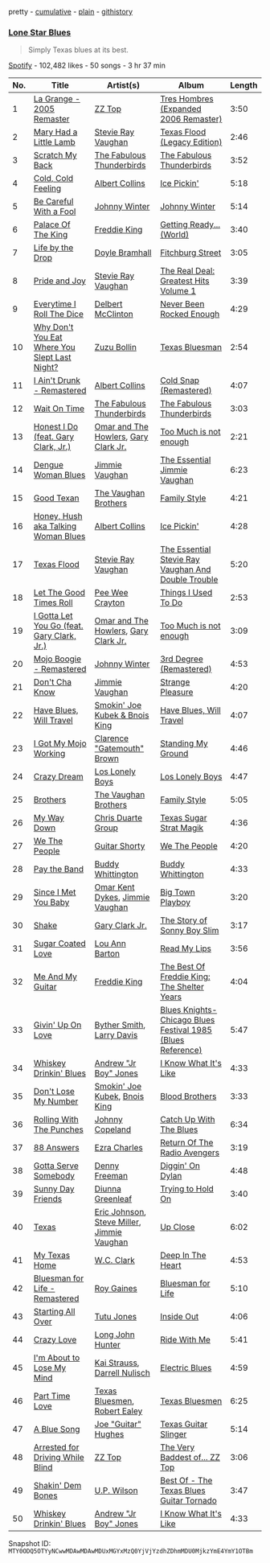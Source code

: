 pretty - [cumulative](/playlists/cumulative/37i9dQZF1DXeaMD6NdSui3.md) - [plain](/playlists/plain/37i9dQZF1DXeaMD6NdSui3) - [githistory](https://github.githistory.xyz/mackorone/spotify-playlist-archive/blob/main/playlists/plain/37i9dQZF1DXeaMD6NdSui3)

### [Lone Star Blues](https://open.spotify.com/playlist/37i9dQZF1DXeaMD6NdSui3)

> Simply Texas blues at its best.

[Spotify](https://open.spotify.com/user/spotify) - 102,482 likes - 50 songs - 3 hr 37 min

| No. | Title | Artist(s) | Album | Length |
|---|---|---|---|---|
| 1 | [La Grange \- 2005 Remaster](https://open.spotify.com/track/70YvYr2hGlS01bKRIho1HM) | [ZZ Top](https://open.spotify.com/artist/2AM4ilv6UzW0uMRuqKtDgN) | [Tres Hombres \(Expanded 2006 Remaster\)](https://open.spotify.com/album/0Em8m9kRctyH9S3MTXAHvY) | 3:50 |
| 2 | [Mary Had a Little Lamb](https://open.spotify.com/track/0nFZ2HQRnIxiwraCm2X6Uq) | [Stevie Ray Vaughan](https://open.spotify.com/artist/5fsDcuclIe8ZiBD5P787K1) | [Texas Flood \(Legacy Edition\)](https://open.spotify.com/album/1AL5oXZRtTc8PyhcTwg4xQ) | 2:46 |
| 3 | [Scratch My Back](https://open.spotify.com/track/6f3OYG5R630tjwFIHIE7j2) | [The Fabulous Thunderbirds](https://open.spotify.com/artist/6zmLTiN3NBNCDECRbbJKkT) | [The Fabulous Thunderbirds](https://open.spotify.com/album/0eukg8bhyBLRYCPoDpPBgs) | 3:52 |
| 4 | [Cold, Cold Feeling](https://open.spotify.com/track/6kucNn22HB0qb2ZPa1BrNl) | [Albert Collins](https://open.spotify.com/artist/1uFixbBAduJkFAeRKznkvW) | [Ice Pickin'](https://open.spotify.com/album/7K0AX1jtXt1iLCtPLM3dab) | 5:18 |
| 5 | [Be Careful With a Fool](https://open.spotify.com/track/3YGsgJqtIWKjMjZtKLk11Z) | [Johnny Winter](https://open.spotify.com/artist/2ODUxmFxJSyvGiimNhMHbO) | [Johnny Winter](https://open.spotify.com/album/5RNAJslV8AaTq2gM5JJ9Ch) | 5:14 |
| 6 | [Palace Of The King](https://open.spotify.com/track/2T6pMaivfX7w4tfAUX4uU9) | [Freddie King](https://open.spotify.com/artist/5dCuFngSPyOOnTAvrC7v2s) | [Getting Ready..\. \(World\)](https://open.spotify.com/album/2bNjljctm6ynfp9Xzdy7RI) | 3:40 |
| 7 | [Life by the Drop](https://open.spotify.com/track/0yqpt8kklxBeMD8dpvoD8l) | [Doyle Bramhall](https://open.spotify.com/artist/2ewLmeOezmY0HqMR21anX4) | [Fitchburg Street](https://open.spotify.com/album/2HEXbzLaGWhZr5yjs1bLBv) | 3:05 |
| 8 | [Pride and Joy](https://open.spotify.com/track/1oT20g6f8rvymheUIdFr19) | [Stevie Ray Vaughan](https://open.spotify.com/artist/5fsDcuclIe8ZiBD5P787K1) | [The Real Deal: Greatest Hits Volume 1](https://open.spotify.com/album/1cBgyEhogUvaKVgsdczgHm) | 3:39 |
| 9 | [Everytime I Roll The Dice](https://open.spotify.com/track/5fZY8YYJMnhD9HNWB4C4zU) | [Delbert McClinton](https://open.spotify.com/artist/3Ri72CuuQSCLLkDRJgniFU) | [Never Been Rocked Enough](https://open.spotify.com/album/3PSl0k14EYuc2IYOLL4hoM) | 4:29 |
| 10 | [Why Don't You Eat Where You Slept Last Night?](https://open.spotify.com/track/2WdjmV6o9JeFqQIKQvF2ej) | [Zuzu Bollin](https://open.spotify.com/artist/4T7XsMXUOYlL1FlvqL3SIQ) | [Texas Bluesman](https://open.spotify.com/album/2xw1vOxRhhr9iywYKcI18h) | 2:54 |
| 11 | [I Ain't Drunk \- Remastered](https://open.spotify.com/track/1pPrO5Lcx9UXNebcloGeHE) | [Albert Collins](https://open.spotify.com/artist/1uFixbBAduJkFAeRKznkvW) | [Cold Snap \(Remastered\)](https://open.spotify.com/album/4yybDfoKxyAey83ruCtTb9) | 4:07 |
| 12 | [Wait On Time](https://open.spotify.com/track/71ptjbbVkrMPebtE3CgBZS) | [The Fabulous Thunderbirds](https://open.spotify.com/artist/6zmLTiN3NBNCDECRbbJKkT) | [The Fabulous Thunderbirds](https://open.spotify.com/album/0eukg8bhyBLRYCPoDpPBgs) | 3:03 |
| 13 | [Honest I Do \(feat\. Gary Clark, Jr.\)](https://open.spotify.com/track/7FmfpB1TgA8hi3etdffflO) | [Omar and The Howlers](https://open.spotify.com/artist/70PvPWG9nD4ZujibB1onsO), [Gary Clark Jr.](https://open.spotify.com/artist/01aC2ikO4Xgb2LUpf9JfKp) | [Too Much is not enough](https://open.spotify.com/album/4nBTViXrq2BhHlvnJOE5HD) | 2:21 |
| 14 | [Dengue Woman Blues](https://open.spotify.com/track/4OGyibX2nayDVCUfFN4u8x) | [Jimmie Vaughan](https://open.spotify.com/artist/4gPGI1vW8TOypARV9Ykzae) | [The Essential Jimmie Vaughan](https://open.spotify.com/album/61ahDSudLBKZ06utlL3g4y) | 6:23 |
| 15 | [Good Texan](https://open.spotify.com/track/34d6n6HMfyOiQjudsxbfeh) | [The Vaughan Brothers](https://open.spotify.com/artist/2mwN5WQ1mAhOibFEbfFfsG) | [Family Style](https://open.spotify.com/album/1NpSBYjQQK5zJHBAS9SxsL) | 4:21 |
| 16 | [Honey, Hush aka Talking Woman Blues](https://open.spotify.com/track/5qPJSWhuZpD79C3CloJvDA) | [Albert Collins](https://open.spotify.com/artist/1uFixbBAduJkFAeRKznkvW) | [Ice Pickin'](https://open.spotify.com/album/7K0AX1jtXt1iLCtPLM3dab) | 4:28 |
| 17 | [Texas Flood](https://open.spotify.com/track/6MvGg9X7lIt64WW28Nxfxo) | [Stevie Ray Vaughan](https://open.spotify.com/artist/5fsDcuclIe8ZiBD5P787K1) | [The Essential Stevie Ray Vaughan And Double Trouble](https://open.spotify.com/album/4dShhtGUjPunYS95jHOm3r) | 5:20 |
| 18 | [Let The Good Times Roll](https://open.spotify.com/track/5Qxhlc1J70CpnJAz02FWdU) | [Pee Wee Crayton](https://open.spotify.com/artist/3OPJZtUlpoL3kZloBGY1lA) | [Things I Used To Do](https://open.spotify.com/album/0Xuzshv4pdWf8NXA7xM2mA) | 2:53 |
| 19 | [I Gotta Let You Go \(feat\. Gary Clark, Jr.\)](https://open.spotify.com/track/5fuMwHFFrme5gzjYRf5cI9) | [Omar and The Howlers](https://open.spotify.com/artist/70PvPWG9nD4ZujibB1onsO), [Gary Clark Jr.](https://open.spotify.com/artist/01aC2ikO4Xgb2LUpf9JfKp) | [Too Much is not enough](https://open.spotify.com/album/4nBTViXrq2BhHlvnJOE5HD) | 3:09 |
| 20 | [Mojo Boogie \- Remastered](https://open.spotify.com/track/6VbxpZ55Xv2L1CVKIO7Bul) | [Johnny Winter](https://open.spotify.com/artist/2ODUxmFxJSyvGiimNhMHbO) | [3rd Degree \(Remastered\)](https://open.spotify.com/album/1RcjOFCn7PDU8GZB97odnZ) | 4:53 |
| 21 | [Don't Cha Know](https://open.spotify.com/track/4nFUyC6eDW1wJsYSYLMqZd) | [Jimmie Vaughan](https://open.spotify.com/artist/4gPGI1vW8TOypARV9Ykzae) | [Strange Pleasure](https://open.spotify.com/album/0XP5X222ItUVr3YEgmALg7) | 4:20 |
| 22 | [Have Blues, Will Travel](https://open.spotify.com/track/6XxHUskI6Q4HZXiXFND9dc) | [Smokin' Joe Kubek & Bnois King](https://open.spotify.com/artist/0nMA4cLQjSiZspsoI70aut) | [Have Blues, Will Travel](https://open.spotify.com/album/2heZTglJ1H7pY5tArsksKC) | 4:07 |
| 23 | [I Got My Mojo Working](https://open.spotify.com/track/3GlWQKV9uiSui0AoOZ8PaM) | [Clarence "Gatemouth" Brown](https://open.spotify.com/artist/4aoS04mCVj1CMam1LiHngo) | [Standing My Ground](https://open.spotify.com/album/7LB1QYWJ6jbs0BO2etD21h) | 4:46 |
| 24 | [Crazy Dream](https://open.spotify.com/track/2SZsePkGd3QOT0vzm68thq) | [Los Lonely Boys](https://open.spotify.com/artist/4aSEmLLxLX9wR5aLMllOKj) | [Los Lonely Boys](https://open.spotify.com/album/6kNz22txs8mOmSxoQVPTDA) | 4:47 |
| 25 | [Brothers](https://open.spotify.com/track/2T3mWbAqtVIW8p6E23HD5s) | [The Vaughan Brothers](https://open.spotify.com/artist/2mwN5WQ1mAhOibFEbfFfsG) | [Family Style](https://open.spotify.com/album/1NpSBYjQQK5zJHBAS9SxsL) | 5:05 |
| 26 | [My Way Down](https://open.spotify.com/track/2VZYQKBRyGQdVMrzUhRf7J) | [Chris Duarte Group](https://open.spotify.com/artist/4kA3u3oThWqVYQhT47dGyW) | [Texas Sugar Strat Magik](https://open.spotify.com/album/6nsMGqPX8iHHB7FN8XaO6p) | 4:36 |
| 27 | [We The People](https://open.spotify.com/track/6IzjmyZYMTrokokG0C5n9R) | [Guitar Shorty](https://open.spotify.com/artist/3A01qH4VCBkDXcDc2luyNc) | [We The People](https://open.spotify.com/album/0JtSUetZ1fNYg3V23qaYxV) | 4:20 |
| 28 | [Pay the Band](https://open.spotify.com/track/7nVvyXdvMJ8Ocaravj5edN) | [Buddy Whittington](https://open.spotify.com/artist/7vjDp4O4hkJGI6VRV5zUWS) | [Buddy Whittington](https://open.spotify.com/album/4gnhWohgp2PfU6h7dYkXSp) | 4:33 |
| 29 | [Since I Met You Baby](https://open.spotify.com/track/1jlSFo0KBDs6E6Tkw06UqR) | [Omar Kent Dykes](https://open.spotify.com/artist/68ltmxNcXSeODTeh0YYuAF), [Jimmie Vaughan](https://open.spotify.com/artist/4gPGI1vW8TOypARV9Ykzae) | [Big Town Playboy](https://open.spotify.com/album/37wiuEczE2EcWPci1VIZKH) | 3:20 |
| 30 | [Shake](https://open.spotify.com/track/4hB2r4trPkpdHTVinASchh) | [Gary Clark Jr.](https://open.spotify.com/artist/01aC2ikO4Xgb2LUpf9JfKp) | [The Story of Sonny Boy Slim](https://open.spotify.com/album/5gRwx5vpeXUA75GmuqwByn) | 3:17 |
| 31 | [Sugar Coated Love](https://open.spotify.com/track/1G6ZoDvjFAReEI3R6kHZrm) | [Lou Ann Barton](https://open.spotify.com/artist/0uIrm4Ub9qBmp4t7A2Rchk) | [Read My Lips](https://open.spotify.com/album/6SjrPRIoiQnQsokUpFc5hN) | 3:56 |
| 32 | [Me And My Guitar](https://open.spotify.com/track/0QpxUzXEI3ZjJeo6dDFgV7) | [Freddie King](https://open.spotify.com/artist/5dCuFngSPyOOnTAvrC7v2s) | [The Best Of Freddie King: The Shelter Years](https://open.spotify.com/album/4gpyOtOO0Ws6zhvcp4ASMY) | 4:04 |
| 33 | [Givin' Up On Love](https://open.spotify.com/track/0z996lfA5XGfC9uwVaBIUW) | [Byther Smith](https://open.spotify.com/artist/6xvCAutMGoKknAWPv0tnxR), [Larry Davis](https://open.spotify.com/artist/27feE7HAmTov8QoZAp1y3A) | [Blues Knights\-Chicago Blues Festival 1985 \(Blues Reference\)](https://open.spotify.com/album/6OEyqgV8cDWD5b3ctNfnqc) | 5:47 |
| 34 | [Whiskey Drinkin' Blues](https://open.spotify.com/track/51Us3goc25GZypfvfLQ3PT) | [Andrew "Jr Boy" Jones](https://open.spotify.com/artist/7bAJqc9QEfRjLeSEVuWf6c) | [I Know What It's Like](https://open.spotify.com/album/3a2lnTskswyUvsYNcxoqMV) | 4:33 |
| 35 | [Don't Lose My Number](https://open.spotify.com/track/7gcjudElezAMCD28CxD8cr) | [Smokin' Joe Kubek](https://open.spotify.com/artist/5XkftMVm7vxTLcj05etN6B), [Bnois King](https://open.spotify.com/artist/17jKRJyvcPLKu8GrxAwff1) | [Blood Brothers](https://open.spotify.com/album/3TYX7tmA1rKq7I8qOVuvFs) | 3:33 |
| 36 | [Rolling With The Punches](https://open.spotify.com/track/0ECyZFXS02fUPW1AxMCUBQ) | [Johnny Copeland](https://open.spotify.com/artist/641QgCXSYTbRm9kigj0ABL) | [Catch Up With The Blues](https://open.spotify.com/album/7j9s4SGnWipClu5teWbqqV) | 6:34 |
| 37 | [88 Answers](https://open.spotify.com/track/6JtIMcTWy29xpiTmhMOpnY) | [Ezra Charles](https://open.spotify.com/artist/5TIgW7vGG3wjwmhg7ESxxa) | [Return Of The Radio Avengers](https://open.spotify.com/album/3xkv0QNIZTbz5Z4FIFM6op) | 3:19 |
| 38 | [Gotta Serve Somebody](https://open.spotify.com/track/5XErREyoO37cJdsXAJVu1J) | [Denny Freeman](https://open.spotify.com/artist/2sCGPaXs1se0qKtGeXAgcv) | [Diggin' On Dylan](https://open.spotify.com/album/1sOAiVbChDBc1SyQf1rCIh) | 4:48 |
| 39 | [Sunny Day Friends](https://open.spotify.com/track/0uLlDxqX6uatonJwjodv2Q) | [Diunna Greenleaf](https://open.spotify.com/artist/22laryZFr71CbB5WtXIMzb) | [Trying to Hold On](https://open.spotify.com/album/4eYqi12IL2UvjNbnrZYP5s) | 3:40 |
| 40 | [Texas](https://open.spotify.com/track/04kG9s73OxBkpC701Ifp62) | [Eric Johnson](https://open.spotify.com/artist/4CxobvwTpmfpIEbkYh4pAb), [Steve Miller](https://open.spotify.com/artist/7bMi7pddqeilAI6V9LWZaW), [Jimmie Vaughan](https://open.spotify.com/artist/4gPGI1vW8TOypARV9Ykzae) | [Up Close](https://open.spotify.com/album/6KTqSghfCNMlYRBNQytty9) | 6:02 |
| 41 | [My Texas Home](https://open.spotify.com/track/16UV31f3UunkFqMOsIMU5n) | [W.C\. Clark](https://open.spotify.com/artist/2eJojpx2Dv1QL3WBjJQXWi) | [Deep In The Heart](https://open.spotify.com/album/5uQXDTWnEd0roTdrSUN1ba) | 4:53 |
| 42 | [Bluesman for Life \- Remastered](https://open.spotify.com/track/7tD3yMdZrZ2uHPyj0WvupF) | [Roy Gaines](https://open.spotify.com/artist/3MGM5t6OR7ZxudoWw53LMr) | [Bluesman for Life](https://open.spotify.com/album/3BVB2KaAsRhni4UtRzvAmh) | 5:10 |
| 43 | [Starting All Over](https://open.spotify.com/track/3T1iXyK8LzxE4QYbU30z2N) | [Tutu Jones](https://open.spotify.com/artist/2YJ9frh2VN2BXKVtEjiV2L) | [Inside Out](https://open.spotify.com/album/1SNeILyRS6UHWV0zlRbmLb) | 4:06 |
| 44 | [Crazy Love](https://open.spotify.com/track/4AYRVOyxKM3meGvpY8nQnA) | [Long John Hunter](https://open.spotify.com/artist/7z5ixtgDexP9ffmFvFoRlW) | [Ride With Me](https://open.spotify.com/album/5coZhDRNQ6Tntf3EVbmCDk) | 5:41 |
| 45 | [I'm About to Lose My Mind](https://open.spotify.com/track/2TPntNWBQ4a4pW9AWsIOHd) | [Kai Strauss](https://open.spotify.com/artist/4rxJh3ATE3suDdQXBziz2E), [Darrell Nulisch](https://open.spotify.com/artist/5xBekcOlP8jLrvMqpC6MtV) | [Electric Blues](https://open.spotify.com/album/0Diw0JIhBoHfVxcmvGUHlI) | 4:59 |
| 46 | [Part Time Love](https://open.spotify.com/track/3ZH4DOwTuTyLciokW7bPSe) | [Texas Bluesmen](https://open.spotify.com/artist/0zxAYpfMkRAisf8HCOWzY1), [Robert Ealey](https://open.spotify.com/artist/1LUaCz87zXDOg9abUxidOd) | [Texas Bluesmen](https://open.spotify.com/album/45O218hUcFN5yPA9rnOj7m) | 6:25 |
| 47 | [A Blue Song](https://open.spotify.com/track/1YyHSGKbfEiI7xwwvSn5z5) | [Joe "Guitar" Hughes](https://open.spotify.com/artist/5bRmUejPq8I7a7y0coLC8r) | [Texas Guitar Slinger](https://open.spotify.com/album/5DalVOtB3z3HLahNqkbX0l) | 5:14 |
| 48 | [Arrested for Driving While Blind](https://open.spotify.com/track/5J0LnWOXiQY2usZd2SFDdn) | [ZZ Top](https://open.spotify.com/artist/2AM4ilv6UzW0uMRuqKtDgN) | [The Very Baddest of..\. ZZ Top](https://open.spotify.com/album/0P7d8Q1oSVDhrpUkJLwbNn) | 3:06 |
| 49 | [Shakin' Dem Bones](https://open.spotify.com/track/6kz99KqDf43kfDGF2R7qsf) | [U.P\. Wilson](https://open.spotify.com/artist/6Nuiw9n4KzWqrcfn2m4u3F) | [Best Of \- The Texas Blues Guitar Tornado](https://open.spotify.com/album/3YNjUN1C7ZqYanMOcKdcOs) | 3:47 |
| 50 | [Whiskey Drinkin' Blues](https://open.spotify.com/track/51Us3goc25GZypfvfLQ3PT) | [Andrew "Jr Boy" Jones](https://open.spotify.com/artist/7bAJqc9QEfRjLeSEVuWf6c) | [I Know What It's Like](https://open.spotify.com/album/3a2lnTskswyUvsYNcxoqMV) | 4:33 |

Snapshot ID: `MTY0ODQ5OTYyNCwwMDAwMDAwMDUxMGYxMzQ0YjVjYzdhZDhmMDU0MjkzYmE4YmY1OTBm`
